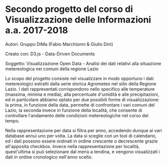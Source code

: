 Secondo progetto del corso di Visualizzazione delle Informazioni a.a. 2017-2018
========================================================================================================================
Autori: Gruppo DiMa (Fabio Marchionni & Giulio Dini)

Creato con: D3.js - Data-Driven Documents

Soggetto: Visualizzazione Open Data - Analisi dei dati relativi alla situazione metereologica nei comuni della regione Lazio

Lo scopo del progetto consiste nel visualizzare in modo opportuno i dati metereologici estratti dalla serie storica Agrometeo nel siito della Regione Lazio.
I dati rappresentati corrispondono nello specifico alle temperature (massima, minima e media), alla percentuale d'umidità e alle precipitazioni, ed in particolare abbiamo optato per due possibili forme di visualizzazione:
la prima, in funzione della data, permette di confrontare i vari comuni del Lazio, la seconda invece in funzione della località, che consente di controllare l'andamento delle condizioni metereologiche nel corso del tempo.

Nella rappresentazione per data si filtra per anno, accedendo dunque ai vari database annui uno per volta. La data si sceglie con un tool di calendario, ed i dati possono essere ordinati in ordine crescente o decrescente grazie all'apposita checkbox.
Invece nella rappresentazione per località, quest'ultima si può selezionare dal menù a tendina, e vengono visualizzati i dati in ordine cronologico nell'anno scelto.
